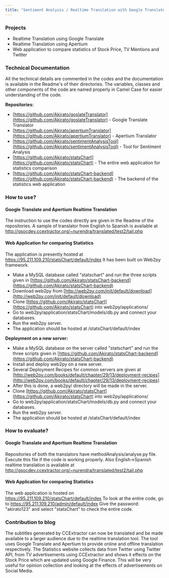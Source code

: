 ```yaml
---
title: "Sentiment Analysis / Realtime Translation with Google Translate/Apertium"
---
```


### Projects

 - Realtime Translation using Google Translate
 - Realtime Translation using Apertium
 - Web application to compare statistics of Stock Price, TV Mentions and Twitter

### Technical Documentation

All the technical details are commented in the codes and the
documentation is available in the Readme's of their directories. The
variables, classes and other components of the code are named properly
in Camel Case for easier understanding of the code.  

 **Repositories:**

 * [https://github.com/Akirato/goslateTranslator](https://github.com/Akirato/goslateTranslator) - Google Translate Translator
 * [https://github.com/Akirato/apertiumTranslator](https://github.com/Akirato/apertiumTranslator) - Apertium Translator
 * [https://github.com/Akirato/sentimentAnalysisTool](https://github.com/Akirato/sentimentAnalysisTool) - Tool for Sentiment Analysis
 * [https://github.com/Akirato/statsChart](https://github.com/Akirato/statsChart) - The entire web application for statistics comparison
 * [https://github.com/Akirato/statsChart-backend](https://github.com/Akirato/statsChart-backend) - The backend of the statistics web application

### How to use?

#### Google Translate and Apertium Realtime Translation

The instruction to use the codes directly are given in the Readme of
the repositories. A sample of translator from English to Spanish
is available at
<http://gsocdev.ccextractor.org/~nurendra/translated/test2/tail.php>

#### Web Application for comparing Statistics

The application is presently hosted at
<https://95.211.109.210/statsChart/default/index>  It has been built
on Web2py framework.

 - Make a MySQL database called "statschart" and run the three scripts given in [https://github.com/Akirato/statsChart-backend](https://github.com/Akirato/statsChart-backend)
 - Download web2py from [http://web2py.com/init/default/download](http://web2py.com/init/default/download)
 - Clone [https://github.com/Akirato/statsChart](https://github.com/Akirato/statsChart) into web2py/applications/
 - Go to web2py/application/statsChart/models/db.py and connect your databases.
 - Run the web2py server.
 - The application should be hosted at <host-server>/statsChart/default/index

 **Deployment on a new server:**

 - Make a MySQL database on the server called "statschart" and run the three scripts given in [https://github.com/Akirato/statsChart-backend](https://github.com/Akirato/statsChart-backend)
 - Install and deploy web2py on a new server.
 - Several Deployment Recipes for common servers are given at [http://web2py.com/books/default/chapter/29/13/deployment-recipes](http://web2py.com/books/default/chapter/29/13/deployment-recipes)
 - After this is done, a web2py/ directory will be made in the server.
 - Clone [https://github.com/Akirato/statsChart](https://github.com/Akirato/statsChart) into web2py/applications/
 - Go to web2py/application/statsChart/models/db.py and connect your databases.
 - Run the web2py server.
 - The application should be hosted at <host-server>/statsChart/default/index

### How to evaluate?

#### Google Translate and Apertium Realtime Translation

Repositories of both the translators have methodAnalysis/analyse.py
file. Execute this file if the code is working properly. Also
English->Spanish realtime translation is available at
<http://gsocdev.ccextractor.org/~nurendra/translated/test2/tail.php>

#### Web Application for comparing Statistics

The web application is hosted on
<https://95.211.109.210/statsChart/default/index>  To look at the
entire code, go to <https://95.211.109.210/admin/default/index> Give the
password: "akirato123" and select "statsChart" to check the entire
code.

### Contribution to blog

The subtitles generated by CCExtractor can now be translated and be made
available to a larger audience due to the realtime translation tool.
The tool uses Google Translate and Apertium to provide online and
offline translation respectively. The Statistics website collects
data from Twitter using Twitter API, from TV advertisements using
CCExtractor and shows it effects on the Stock Price which are updated
using Google  Finance. This will be very useful for opinion
collection and looking at the effects of advertisements on Social
Media.
